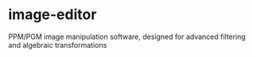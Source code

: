 # image-editor
PPM/PGM image manipulation software, designed for advanced filtering and algebraic transformations
